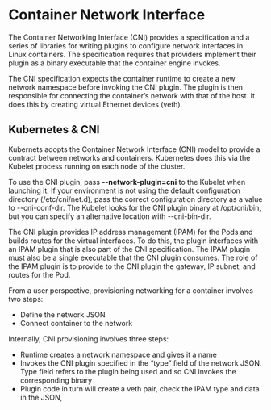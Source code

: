 # Container Network Interface
The Container Networking Interface (CNI) provides a specification and a series of libraries for writing plugins to configure network interfaces in Linux containers. The specification requires that providers implement their plugin as a binary executable that the container engine invokes.

The CNI specification expects the container runtime to create a new network namespace before invoking the CNI plugin. The plugin is then responsible for connecting the container’s network with that of the host. It does this by creating virtual Ethernet devices (veth).

## Kubernetes & CNI

Kubernets adopts the Container Network Interface (CNI) model to provide a contract between networks and containers. Kubernetes does this via the Kubelet process running on each node of the cluster.

To use the CNI plugin, pass **--network-plugin=cni** to the Kubelet when launching it. If your environment is not using the default configuration directory (/etc/cni/net.d), pass the correct configuration directory as a value to --cni-conf-dir. The Kubelet looks for the CNI plugin binary at /opt/cni/bin, but you can specify an alternative location with --cni-bin-dir.

The CNI plugin provides IP address management (IPAM) for the Pods and builds routes for the virtual interfaces. To do this, the plugin interfaces with an IPAM plugin that is also part of the CNI specification. The IPAM plugin must also be a single executable that the CNI plugin consumes. The role of the IPAM plugin is to provide to the CNI plugin the gateway, IP subnet, and routes for the Pod.

From a user perspective, provisioning networking for a container involves two steps:
* Define the network JSON
* Connect container to the network

Internally, CNI provisioning involves three steps:
* Runtime creates a network namespace and gives it a name
* Invokes the CNI plugin specified in the “type” field of the network JSON. Type field refers to the plugin being used and so CNI invokes the corresponding binary
* Plugin code in turn will create a veth pair, check the IPAM type and data in the JSON,